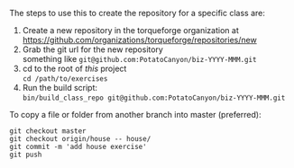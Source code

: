 The steps to use this to create the repository for a specific class are:

1. Create a new repository in the torqueforge organization at https://github.com/organizations/torqueforge/repositories/new
1. Grab the git url for the new repository  
    something like `git@github.com:PotatoCanyon/biz-YYYY-MMM.git`
1. cd to the root of _this_ project  
    `cd /path/to/exercises`
1. Run the build script:  
    `bin/build_class_repo git@github.com:PotatoCanyon/biz-YYYY-MMM.git`

To copy a file or folder from another branch into master (preferred):

    git checkout master
    git checkout origin/house -- house/
    git commit -m 'add house exercise'
    git push
